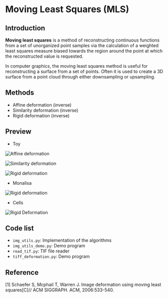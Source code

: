 # Moving Least Squares (MLS)

## Introduction
**Moving least squares** is a method of reconstructing continuous functions from a set of unorganized point samples via the calculation of a weighted least squares measure biased towards the region around the point at which the reconstructed value is requested.

In computer graphics, the moving least squares method is useful for reconstructing a surface from a set of points. Often it is used to create a 3D surface from a point cloud through either downsampling or upsampling.

## Methods
* Affine deformation (inverse)
* Similarity deformation (inverse)
* Rigid deformation (inverse)

## Preview
* Toy

![Affine deformation](https://github.com/jarvis73/Moving-Least-Squares/toy_1_affine.png)

![Similarity deformation](https://github.com/jarvis73/Moving-Least-Squares/toy_2_similarity.png)

![Rigid deformation](https://github.com/jarvis73/Moving-Least-Squares/toy_3_rigid.png)

* Monalisa

![Rigid deformation](https://github.com/jarvis73/Moving-Least-Squares/monalisa_3_rigid.png)

* Cells

![Rigid Deformation](https://github.com/jarvis73/Moving-Least-Squares/tiff_deformation)

## Code list
* `img_utils.py`: Implementation of the algorithms
* `img_utils_demo.py`: Demo program
* `read_tif.py`: TIF file reader
* `tiff_deformation.py`: Demo program

## Reference
[1] Schaefer S, Mcphail T, Warren J. Image deformation using moving least squares[C]// ACM SIGGRAPH. ACM, 2006:533-540.
